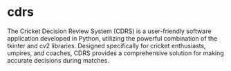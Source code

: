# cdrs
The Cricket Decision Review System (CDRS) is a user-friendly software application developed in Python, utilizing the powerful combination of the tkinter and cv2 libraries. Designed specifically for cricket enthusiasts, umpires, and coaches, CDRS provides a comprehensive solution for making accurate decisions during matches.
